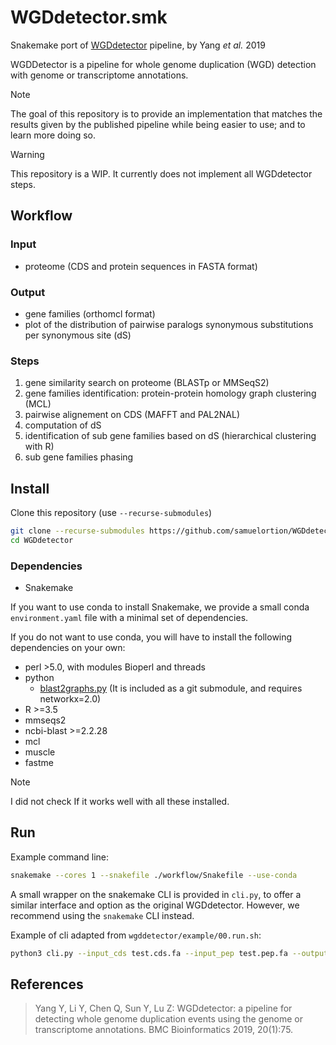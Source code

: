 # WGDdetector.smk
Snakemake port of [WGDdetector](https://github.com/yongzhiyang2012/WGDdetector) pipeline, by Yang _et al._ 2019

WGDDetector is a pipeline for whole genome duplication (WGD) detection with genome or transcriptome annotations.

> [!Note] 
> The goal of this repository is to provide an implementation that matches the results given by the published pipeline while being easier to use; and to learn more doing so.

> [!Warning]
> This repository is a WIP. It currently does not implement all WGDdetector steps.

## Workflow

### Input

- proteome (CDS and protein sequences in FASTA format)

### Output

- gene families (orthomcl format)
- plot of the distribution of pairwise paralogs synonymous substitutions per synonymous site (dS)


### Steps

1. gene similarity search on proteome (BLASTp or MMSeqS2)
2. gene families identification: protein-protein homology graph clustering (MCL)
3. pairwise alignement on CDS (MAFFT and PAL2NAL)
4. computation of dS
5. identification of sub gene families based on dS (hierarchical clustering with R)
6. sub gene families phasing


## Install

Clone this repository (use `--recurse-submodules`)
```bash
git clone --recurse-submodules https://github.com/samuelortion/WGDdetector.smk.git
cd WGDdetector
```

### Dependencies

- Snakemake

If you want to use conda to install Snakemake, we provide a small conda `environment.yaml` file with a minimal set of dependencies.

If you do not want to use conda, you will have to install the following dependencies on your own:
- perl >5.0, with modules Bioperl and threads
- python
    - [blast2graphs.py](https://github.com/trgibbons/BlastGraphMetrics/blob/master/blast2graphs.py) (It is included as a git submodule, and requires networkx=2.0)
- R >=3.5
- mmseqs2
- ncbi-blast >=2.2.28
- mcl
- muscle
- fastme

<!--TODO: -->
> [!Note]
> I did not check If it works well with all these installed.

## Run

Example command line:
```bash
snakemake --cores 1 --snakefile ./workflow/Snakefile --use-conda
```

A small wrapper on the snakemake CLI is provided in `cli.py`, to offer a similar interface and option as the original WGDdetector. However, we recommend using the `snakemake` CLI instead.

Example of cli adapted from `wgddetector/example/00.run.sh`: 
```bash
python3 cli.py --input_cds test.cds.fa --input_pep test.pep.fa --output_dir output --tmp_dir tmp --thread_num 4 --cluster_engine mmseqs2
```



## References

> Yang Y, Li Y, Chen Q, Sun Y, Lu Z: WGDdetector: a pipeline for detecting whole genome duplication events using the genome or transcriptome annotations. BMC Bioinformatics 2019, 20(1):75.